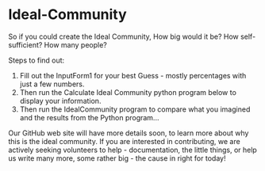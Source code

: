# Ideal-Community
So if you could create the Ideal Community, How big would it be? How self-sufficient? How many people? 

Steps to find out:
  1) Fill out the InputForm1 for your best Guess - mostly percentages with just a few numbers.
  2) Then run the Calculate Ideal Community python program below to display your information.
  3) Then run the IdealCommunity program to compare what you imagined and the
  results from the Python program...

Our GitHub web site will have more details soon, to learn more about why this is the ideal community.
If you are interested in contributing, we are actively seeking volunteers to help - documentation,
the little things, or help us write many more, some rather big - the cause in right for today! 

